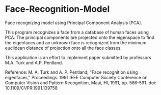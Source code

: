 # Face-Recognition-Model
Face recognizing model using Principal Component Analysis (PCA).

This program recognizes a face from a database of human faces using PCA. The principal components are projected onto the eigenspace to find the eigenfaces and an unknown face is recognized from the minimum euclidean distance of projection onto all the face classes.

This application is an effort to implement paper submitted by professors M.A. Turk and A.P. Pentland.

Reference:
M. A. Turk and A. P. Pentland, "Face recognition using eigenfaces," Proceedings. 1991 IEEE Computer Society Conference on Computer Vision and Pattern Recognition, Maui, HI, 1991, pp. 586-591.
doi: 10.1109/CVPR.1991.139758